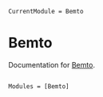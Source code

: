 ```@meta
CurrentModule = Bemto
```

# Bemto

Documentation for [Bemto](https://github.com/lucashttip/Bemto.jl).

```@index
```

```@autodocs
Modules = [Bemto]
```
